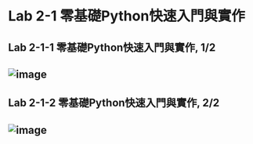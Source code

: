 # Lab 2-1 零基礎Python快速入門與實作

## Lab 2-1-1 零基礎Python快速入門與實作, 1/2

## ![image](https://user-images.githubusercontent.com/100060507/156911854-93112028-c127-434d-bd43-82b71ffff797.png)

## Lab 2-1-2 零基礎Python快速入門與實作, 2/2

## ![image](https://user-images.githubusercontent.com/100060507/158047234-59e56369-8f02-46da-b60f-3250ed50df88.png)
